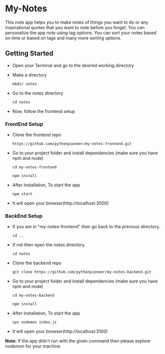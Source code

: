 # My-Notes

This note app helps you to make notes of things you want to do or any inspirational quotes that you want to note before you forget. You can personalize the app note using tag options. You can sort your notes based on time or based on tags and many more sorting options.

## Getting Started

- Open your Terminal and go to the desired working directory
- Make a directory

      mkdir notes
  
- Go to the notes directory

      cd notes

- Now, follow the frontend setup


### FrontEnd Setup

- Clone the frontend repo

      https://github.com/pythonpioneer/my-notes-frontend.git

- Go to your project folder and install dependencies (make sure you have npm and node)

  ```
  cd my-notes-frontend
  ```
  ```
  npm install
  ```

- After installation, To start the app

      npm start

- It will open your browser(http://localhost:3000)
  

### BackEnd Setup

- If you are in "my-notes-frontend" then go back to the previous directory.

      cd ..
  
- If not then open the notes directory.

      cd notes

- Clone the backend repo

      git clone https://github.com/pythonpioneer/my-notes-backend.git

- Go to your project folder and install dependencies (make sure you have npm and node)

  ```
  cd my-notes-backend
  ```
  ```
  npm install
  ```

- After installation, To start the app

      npx nodemon index.js
  
- It will open your browser(http://localhost:3100)

**Note:** If the app didn't run with the given command then please explore nodemon for your machine.
